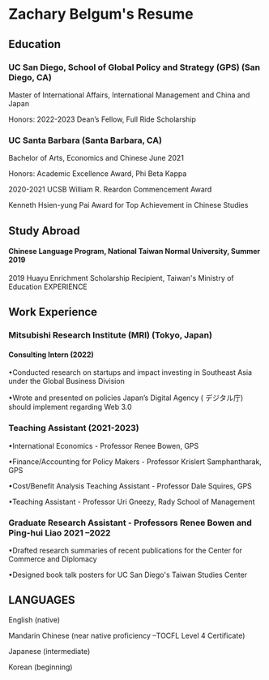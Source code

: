# Zachary Belgum's Resume

## Education
### UC San Diego, School of Global Policy and Strategy (GPS) (San Diego, CA)
Master of International Affairs, International Management and China and Japan

Honors: 2022-2023 Dean’s Fellow, Full Ride Scholarship


### UC Santa Barbara (Santa Barbara, CA)
Bachelor of Arts, Economics and Chinese June 2021

Honors: Academic Excellence Award, Phi Beta Kappa

2020-2021 UCSB William R. Reardon Commencement Award

Kenneth Hsien-yung Pai Award for Top Achievement in Chinese Studies 

## Study Abroad

#### Chinese Language Program, National Taiwan Normal University, Summer 2019

2019 Huayu Enrichment Scholarship Recipient, Taiwan's Ministry of Education 
EXPERIENCE


## Work Experience

### Mitsubishi Research Institute (MRI) (Tokyo, Japan) 
#### Consulting Intern (2022)
•Conducted research on startups and impact investing in Southeast Asia under the Global Business Division

•Wrote and presented on policies Japan’s Digital Agency ( デジタル庁) should implement regarding Web 3.0

### Teaching Assistant (2021-2023)
•International Economics - Professor Renee Bowen, GPS

•Finance/Accounting for Policy Makers - Professor Krislert Samphantharak, GPS

•Cost/Benefit Analysis Teaching Assistant - Professor Dale Squires, GPS 

•Teaching Assistant - Professor Uri Gneezy, Rady School of Management

### Graduate Research Assistant - Professors Renee Bowen and Ping-hui Liao 2021 –2022

•Drafted research summaries of recent publications for the Center for Commerce and Diplomacy

•Designed book talk posters for UC San Diego's Taiwan Studies Center





## LANGUAGES
English (native)

Mandarin Chinese (near native proficiency –TOCFL Level 4 Certificate) 

Japanese (intermediate)

Korean (beginning) 

